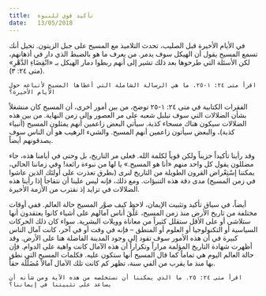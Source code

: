```yaml
---
title:  تأكيد قوي للنبوة
date:   13/05/2018
---
```


في الأيام الأخيرة قبل الصليب، تحدث التلاميذ مع المسيح على جبل الزيتون. تخيل أنك تسمع المسيح يقول أن الهيكل سوف يدمر. من يعرف ما هو بالضبط الذي دار في أذهانهم، لكن الأسئلة التي طرحوها بعد ذلك تشير إلى أنهم ربطوا دمار الهيكل بـ «انْقِضَاءِ الدَّهْرِ» (متى ٢٤: ٣).

`اقرأ متى ٢٤: ١-٢٥. ما هي الرسالة الشاملة التي أعطاها المسيح لأتباعه حول الأيام الأخيرة؟`

الفقرات الكتابية في متى ٢٤: ١-٢٥ توضح، من بين أمور أخرى، أن المسيح كان منشغلاً بشأن الضلالات التي سوف تبلبل شعبه على مر العصور وإلى زمن النهاية. من بين هذه الضلالات سيكون هناك مسحاء كذبة. سيأتي البعض زاعمين أنهم يمثلون المسيح (أنبياء كذبة)، والبعض سيأتون زاعمين أنهم المسيح. والشيء الرهيب هو أن الناس سوف يصدقونهم أيضاً.

وقد رأينا تأكيداً حزيناً ولكن قوياً لكلمة الله. فعلى مر التاريخ، بل وحتى في أيامنا هذه، جاء مضللون يقول كل واحد منهم «أنا هو المسيح.» يا لها من نبوءة رائعة! وفي زماننا الحالي، يمكننا إسْتِعْراض القرون الطويلة من التاريخ لنرى (بطرق تعذرت على أولئك الذين عاشوا في زمن المسيح) مدى دقة هذه التنبؤات. ومع ذلك، فإنه ليس علينا أن نتفاجأ إذا رأينا هذه الضلالات في تزايد إذ نقترب من الأزمة الأخيرة.

أيضاً، في سياق تأكيد وتثبيت الإيمان، لاحظ كيف صوَّر المسيح حالة العالم. ففي أوقات مختلفة من تاريخ الأرض منذ زمن المسيح، عَلَّقَ أناس آمالهم على أشياء كانوا يعتقدون أنها ستلاشى أو على الأقل ستقلل كثيراً من معاناة وويلات البشرية. سواء كان ذلك الحركات السياسية أو التكنولوجيا أو العلوم أو المنطق – فإنه في وقت أو في آخر، كانت آمال الناس كبيرة في أن هذه الأمور سوف تقود إلى وجود المدينة الفاضلة هنا على الأرض. وقد أظهرت شهادة التاريخ المؤلمة مراراً وتكراراً أن هذه الآمال كانت واهية على الدوام. فإن حالة العالم اليوم هي تماماً كما قال المسيح أنها ستكون عليه. فكلمات المسيح التي نطق بها منذ ما يقرب من ألفي سنة، تظهر كم كانت تلك الآمال آمالاً مُضَلِّلَة حقاً.

`اقرأ متى ٢٤: ٢٥. ما الذي يمكننا أن نستخلصه من هذه الآية ومن شأنه أن يساعد على تثبيتنا في إيماننا؟`